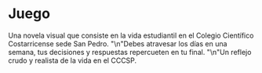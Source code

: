# Juego

Una novela visual que consiste en la vida estudiantil en el Colegio Científico Costarricense sede San Pedro. 
"\n"Debes atravesar los días en una semana, tus decisiones y respuestas repercueten en tu final. 
"\n"Un reflejo crudo y realista de la vida en el CCCSP.
